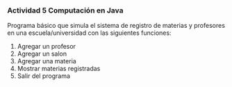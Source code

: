 ### Actividad 5 Computación en Java
Programa básico que simula el sistema de registro de materias y profesores en una escuela/universidad con las siguientes funciones:
1. Agregar un profesor
2. Agregar un salon
3. Agregar una materia
4. Mostrar materias registradas
5. Salir del programa